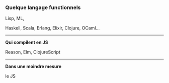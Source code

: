 ### Quelque langage functionnels

Lisp, ML,


Haskell, Scala, Erlang, Elixir, Clojure, OCaml…


----------------

**Qui compilent en JS**

Reason, Elm, ClojureScript

----------------

**Dans une moindre mesure**

le JS
